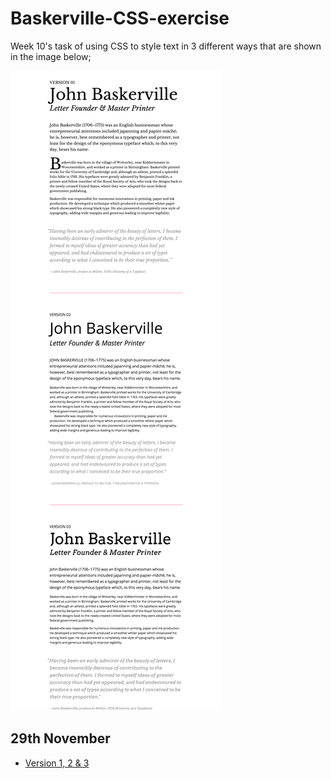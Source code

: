 # Baskerville-CSS-exercise
Week 10's task of using CSS to style text in 3 different ways that are shown in the image below;

<img src="make_this_1.png" alt="Image of example text styles"/>

29th November 
-------------
- [Version 1, 2 & 3](https://AynsleyLongridge.github.io/Baskerville-CSS-exercise/exercise-1.html)



